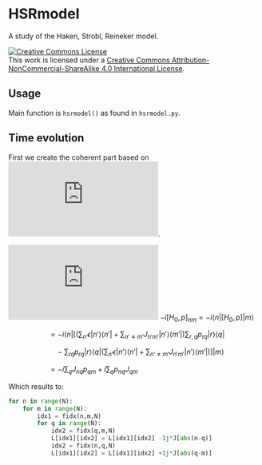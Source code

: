 # HSRmodel
A study of the Haken, Strobl, Reineker model.

<a rel="license" href="http://creativecommons.org/licenses/by-nc-sa/4.0/"><img alt="Creative Commons License" style="border-width:0" src="https://i.creativecommons.org/l/by-nc-sa/4.0/80x15.png" /></a><br />This work is licensed under a <a rel="license" href="http://creativecommons.org/licenses/by-nc-sa/4.0/">Creative Commons Attribution-NonCommercial-ShareAlike 4.0 International License</a>.

## Usage
Main function is `hsrmodel()` as found in `hsrmodel.py`.

## Time evolution
First we create the coherent part based on ![equation](https://latex.codecogs.com/gif.latex?L_0%20%3D%20H_0%5Ex).

![equation](https://latex.codecogs.com/gif.latex?-i%5BH_0%2Cp%5D_%7Bnm%7D%20%3D%20-i%5Cleft%3Cn%5Cright%7C%5BH_0%2Cp%5D%5Cleft%7Cm%5Cright%3E) $-i[H_0,p]_{nm} = -i\left<n\right|[H_0,p]\left|m\right>$

$\qquad \qquad \quad= -i\left<n\right|\left[\left(\sum_{n'} \epsilon \left|n'\right>\left<n'\right|+\sum_{n'\neq m'} J_{n'm'}\left|n'\right>\left<m'\right|\right)\sum_{r,q} p_{rq} \left|r\right>\left<q\right|\right.$

$\qquad \qquad \qquad - \left.\sum_{rq} p_{rq}\left|r\right>\left<q\right|\left(\sum_{n'} \epsilon \left|n'\right>\left<n'\right| + \sum_{n'\neq m'} J_{n'm'}\left|n'\right>\left<m'\right|\right)\right]\left|m\right>$

$\qquad \qquad \quad = -i\sum_{q}J_{nq}p_{qm} +i \sum_q p_{nq}J_{qm}$

Which results to:
```python
for n in range(N):
    for m in range(N):
        idx1 = fidx(n,m,N)
        for q in range(N):
            idx2 = fidx(q,m,N)
            L[idx1][idx2] = L[idx1][idx2] -1j*J[abs(n-q)]
            idx2 = fidx(n,q,N)
            L[idx1][idx2] = L[idx1][idx2] +1j*J[abs(q-m)]
```
